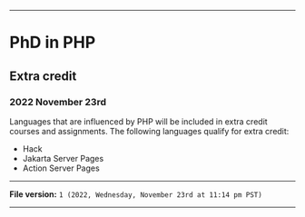 
***

# PhD in PHP

## Extra credit

### 2022 November 23rd

Languages that are influenced by PHP will be included in extra credit courses and assignments. The following languages qualify for extra credit:

* Hack
* Jakarta Server Pages
* Action Server Pages

***

**File version:** `1 (2022, Wednesday, November 23rd at 11:14 pm PST)`

***
